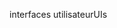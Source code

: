<span data-ttu-id="12f6b-101">interfaces utilisateur</span><span class="sxs-lookup"><span data-stu-id="12f6b-101">UIs</span></span>